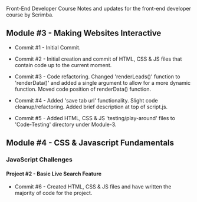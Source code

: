 Front-End Developer Course
Notes and updates for the front-end developer course by Scrimba.

## Module #3 - Making Websites Interactive

- Commit #1 - Initial Commit.

- Commit #2 - Initial creation and commit of HTML, CSS & JS files that contain code up to the current moment.

- Commit #3 - Code refactoring. Changed 'renderLeads()' function to 'renderData()' and added a single argument to allow for a more dynamic function. Moved code position of renderData() function.

- Commit #4 - Added 'save tab url' functionality. Slight code cleanup/refactoring. Added brief description at top of script.js.

- Commit #5 - Added HTML, CSS & JS 'testing/play-around' files to 'Code-Testing' directory under Module-3.


## Module #4 - CSS & Javascript Fundamentals
### JavaScript Challenges

#### Project #2 - Basic Live Search Feature

- Commit #6 - Created HTML, CSS & JS files and have written the majority of code for the project.